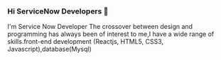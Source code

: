 ### Hi ServiceNow Developers 👋

I'm
Service Now Developer
The crossover between design and programming has always been of interest to me,I have a wide range of skills.front-end development (Reactjs, HTML5, CSS3, Javascript),database(Mysql)

<!--
**amaryanamala2** is a ✨ _special_ ✨ repository because its `README.md` (this file) appears on your GitHub profile.

Here are some ideas to get you started:

- 🔭 I’m currently working on ...
- 🌱 I’m currently learning ...
- 👯 I’m looking to collaborate on ...
- 🤔 I’m looking for help with ...
- 💬 Ask me about ...
- 📫 How to reach me: ...
- 😄 Pronouns: ...
- ⚡ Fun fact: .....
